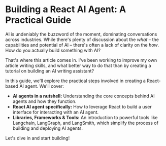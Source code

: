 # Building a React AI Agent: A Practical Guide

AI is undeniably the buzzword of the moment, dominating conversations across industries. While there's plenty of discussion about the *what* – the capabilities and potential of AI – there's often a lack of clarity on the *how*. How do you actually build something with AI?

That's where this article comes in. I've been working to improve my own article writing skills, and what better way to do that than by creating a tutorial on building an AI writing assistant?

In this guide, we'll explore the practical steps involved in creating a React-based AI agent. We'll cover:

*   **AI agents in a nutshell:** Understanding the core concepts behind AI agents and how they function.
*   **React AI agent specifically:** How to leverage React to build a user interface for interacting with an AI agent.
*   **Libraries, Frameworks & Tools:** An introduction to powerful tools like Langchain, LangGraph, and LangSmith, which simplify the process of building and deploying AI agents.

Let's dive in and start building!
